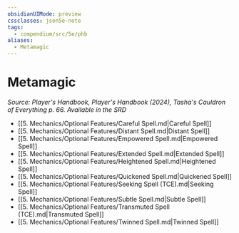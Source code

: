 ```yaml
---
obsidianUIMode: preview
cssclasses: json5e-note
tags:
  - compendium/src/5e/phb
aliases:
  - Metamagic
---
```

# Metamagic
*Source: Player's Handbook, Player's Handbook (2024), Tasha's Cauldron of Everything p. 66. Available in the <span title='Systems Reference Document (5.2)'>SRD</span>* 

- [[5. Mechanics/Optional Features/Careful Spell.md\|Careful Spell]]
- [[5. Mechanics/Optional Features/Distant Spell.md\|Distant Spell]]
- [[5. Mechanics/Optional Features/Empowered Spell.md\|Empowered Spell]]
- [[5. Mechanics/Optional Features/Extended Spell.md\|Extended Spell]]
- [[5. Mechanics/Optional Features/Heightened Spell.md\|Heightened Spell]]
- [[5. Mechanics/Optional Features/Quickened Spell.md\|Quickened Spell]]
- [[5. Mechanics/Optional Features/Seeking Spell (TCE).md\|Seeking Spell]]
- [[5. Mechanics/Optional Features/Subtle Spell.md\|Subtle Spell]]
- [[5. Mechanics/Optional Features/Transmuted Spell (TCE).md\|Transmuted Spell]]
- [[5. Mechanics/Optional Features/Twinned Spell.md\|Twinned Spell]]
